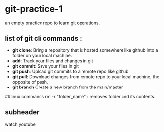 # git-practice-1
an empty practice repo to learn git operations.
## list of git cli commands :
- **git clone**: Bring a repository that is hosted somewhere like github into a folder on your local machine.
- **add**: Track your files and changes in git
- **git commit**: Save your files in git
- **git push**: Upload git commits to a remote repo like github
- **git pull**: Download changes from remote repo to your local machine, the opposite of push.
- **git branch** Create a new branch from the main/master

##linux commands
rm -r "folder_name" : removes folder and its contents.

## subheader

watch youtube